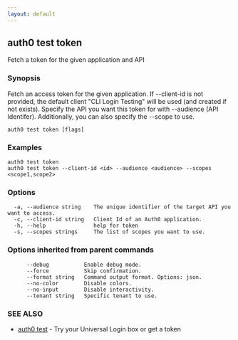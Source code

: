 ```yaml
---
layout: default
---
```

## auth0 test token

Fetch a token for the given application and API

### Synopsis

Fetch an access token for the given application.
If --client-id is not provided, the default client "CLI Login Testing" will be used (and created if not exists).
Specify the API you want this token for with --audience (API Identifer). Additionally, you can also specify the --scope to use.

```
auth0 test token [flags]
```

### Examples

```
auth0 test token
auth0 test token --client-id <id> --audience <audience> --scopes <scope1,scope2>
```

### Options

```
  -a, --audience string    The unique identifier of the target API you want to access.
  -c, --client-id string   Client Id of an Auth0 application.
  -h, --help               help for token
  -s, --scopes strings     The list of scopes you want to use.
```

### Options inherited from parent commands

```
      --debug           Enable debug mode.
      --force           Skip confirmation.
      --format string   Command output format. Options: json.
      --no-color        Disable colors.
      --no-input        Disable interactivity.
      --tenant string   Specific tenant to use.
```

### SEE ALSO

* [auth0 test](auth0_test.md)	 - Try your Universal Login box or get a token

